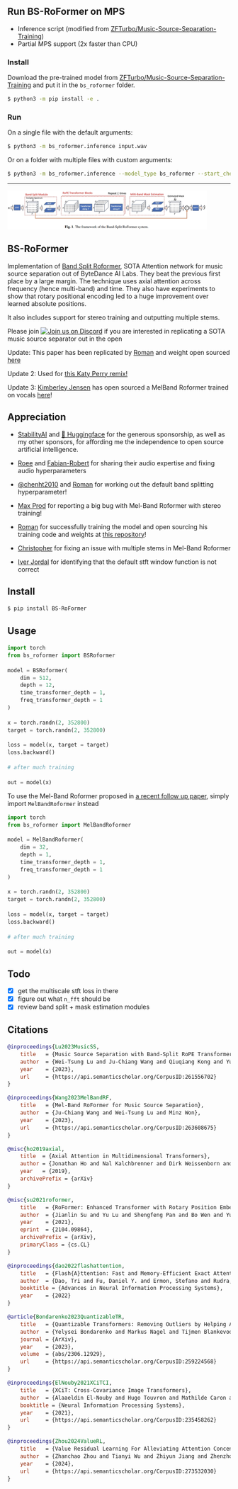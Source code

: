 ## Run BS-RoFormer on MPS

- Inference script (modified from <a href="https://github.com/ZFTurbo/Music-Source-Separation-Training">ZFTurbo/Music-Source-Separation-Training</a>)
- Partial MPS support (2x faster than CPU)

### Install

Download the pre-trained model from <a href="https://github.com/ZFTurbo/Music-Source-Separation-Training/releases/tag/v1.0.12">ZFTurbo/Music-Source-Separation-Training</a> and put it in the `bs_roformer` folder.

```bash
$ python3 -m pip install -e .
```

### Run

On a single file with the default arguments:

```bash
$ python3 -m bs_roformer.inference input.wav
```

Or on a folder with multiple files with custom arguments:

```bash
$ python3 -m bs_roformer.inference --model_type bs_roformer --start_check_point bs_roformer/model_bs_roformer_ep_17_sdr_9.6568.ckpt --config_path bs_roformer/config_bs_roformer_384_8_2_485100.yaml --input_folder input --output_folder output
```

---

<img src="./bs-roformer.png" width="450px"></img>

## BS-RoFormer

Implementation of <a href="https://arxiv.org/abs/2309.02612">Band Split Roformer</a>, SOTA Attention network for music source separation out of ByteDance AI Labs. They beat the previous first place by a large margin. The technique uses axial attention across frequency (hence multi-band) and time. They also have experiments to show that rotary positional encoding led to a huge improvement over learned absolute positions.

It also includes support for stereo training and outputting multiple stems.

Please join <a href="https://discord.gg/xBPBXfcFHd"><img alt="Join us on Discord" src="https://img.shields.io/discord/823813159592001537?color=5865F2&logo=discord&logoColor=white"></a> if you are interested in replicating a SOTA music source separator out in the open

Update: This paper has been replicated by <a href="https://github.com/ZFTurbo">Roman</a> and weight open sourced <a href="https://github.com/ZFTurbo/Music-Source-Separation-Training?tab=readme-ov-file#vocal-models">here</a>

Update 2: Used for <a href="https://www.youtube.com/watch?v=rboAdham380">this Katy Perry remix!</a>

Update 3: <a href="https://github.com/KimberleyJensen">Kimberley Jensen</a> has open sourced a MelBand Roformer trained on vocals <a href="https://github.com/KimberleyJensen/Mel-Band-Roformer-Vocal-Model">here</a>!

## Appreciation

- <a href="https://stability.ai/">StabilityAI</a> and <a href="https://huggingface.co/">🤗 Huggingface</a> for the generous sponsorship, as well as my other sponsors, for affording me the independence to open source artificial intelligence.

- <a href="https://github.com/shenberg">Roee</a> and <a href="https://github.com/faroit">Fabian-Robert</a> for sharing their audio expertise and fixing audio hyperparameters

- <a href="https://github.com/chenht2010">@chenht2010</a> and <a href="https://github.com/ZFTurbo">Roman</a> for working out the default band splitting hyperparameter!

- <a href="https://github.com/dorpxam">Max Prod</a> for reporting a big bug with Mel-Band Roformer with stereo training!

- <a href="https://github.com/ZFTurbo">Roman</a> for successfully training the model and open sourcing his training code and weights at <a href="https://github.com/ZFTurbo/Music-Source-Separation-Training">this repository</a>!

- <a href="https://github.com/crlandsc">Christopher</a> for fixing an issue with multiple stems in Mel-Band Roformer

- <a href="https://github.com/iver56">Iver Jordal</a> for identifying that the default stft window function is not correct

## Install

```bash
$ pip install BS-RoFormer
```

## Usage

```python
import torch
from bs_roformer import BSRoformer

model = BSRoformer(
    dim = 512,
    depth = 12,
    time_transformer_depth = 1,
    freq_transformer_depth = 1
)

x = torch.randn(2, 352800)
target = torch.randn(2, 352800)

loss = model(x, target = target)
loss.backward()

# after much training

out = model(x)
```

To use the Mel-Band Roformer proposed in <a href="https://arxiv.org/abs/2310.01809">a recent follow up paper</a>, simply import `MelBandRoformer` instead

```python
import torch
from bs_roformer import MelBandRoformer

model = MelBandRoformer(
    dim = 32,
    depth = 1,
    time_transformer_depth = 1,
    freq_transformer_depth = 1
)

x = torch.randn(2, 352800)
target = torch.randn(2, 352800)

loss = model(x, target = target)
loss.backward()

# after much training

out = model(x)
```

## Todo

- [x] get the multiscale stft loss in there
- [x] figure out what `n_fft` should be
- [x] review band split + mask estimation modules

## Citations

```bibtex
@inproceedings{Lu2023MusicSS,
    title   = {Music Source Separation with Band-Split RoPE Transformer},
    author  = {Wei-Tsung Lu and Ju-Chiang Wang and Qiuqiang Kong and Yun-Ning Hung},
    year    = {2023},
    url     = {https://api.semanticscholar.org/CorpusID:261556702}
}
```

```bibtex
@inproceedings{Wang2023MelBandRF,
    title   = {Mel-Band RoFormer for Music Source Separation},
    author  = {Ju-Chiang Wang and Wei-Tsung Lu and Minz Won},
    year    = {2023},
    url     = {https://api.semanticscholar.org/CorpusID:263608675}
}
```

```bibtex
@misc{ho2019axial,
    title  = {Axial Attention in Multidimensional Transformers},
    author = {Jonathan Ho and Nal Kalchbrenner and Dirk Weissenborn and Tim Salimans},
    year   = {2019},
    archivePrefix = {arXiv}
}
```

```bibtex
@misc{su2021roformer,
    title   = {RoFormer: Enhanced Transformer with Rotary Position Embedding},
    author  = {Jianlin Su and Yu Lu and Shengfeng Pan and Bo Wen and Yunfeng Liu},
    year    = {2021},
    eprint  = {2104.09864},
    archivePrefix = {arXiv},
    primaryClass = {cs.CL}
}
```

```bibtex
@inproceedings{dao2022flashattention,
    title   = {Flash{A}ttention: Fast and Memory-Efficient Exact Attention with {IO}-Awareness},
    author  = {Dao, Tri and Fu, Daniel Y. and Ermon, Stefano and Rudra, Atri and R{\'e}, Christopher},
    booktitle = {Advances in Neural Information Processing Systems},
    year    = {2022}
}
```

```bibtex
@article{Bondarenko2023QuantizableTR,
    title   = {Quantizable Transformers: Removing Outliers by Helping Attention Heads Do Nothing},
    author  = {Yelysei Bondarenko and Markus Nagel and Tijmen Blankevoort},
    journal = {ArXiv},
    year    = {2023},
    volume  = {abs/2306.12929},
    url     = {https://api.semanticscholar.org/CorpusID:259224568}
}
```

```bibtex
@inproceedings{ElNouby2021XCiTCI,
    title   = {XCiT: Cross-Covariance Image Transformers},
    author  = {Alaaeldin El-Nouby and Hugo Touvron and Mathilde Caron and Piotr Bojanowski and Matthijs Douze and Armand Joulin and Ivan Laptev and Natalia Neverova and Gabriel Synnaeve and Jakob Verbeek and Herv{\'e} J{\'e}gou},
    booktitle = {Neural Information Processing Systems},
    year    = {2021},
    url     = {https://api.semanticscholar.org/CorpusID:235458262}
}
```

```bibtex
@inproceedings{Zhou2024ValueRL,
    title   = {Value Residual Learning For Alleviating Attention Concentration In Transformers},
    author  = {Zhanchao Zhou and Tianyi Wu and Zhiyun Jiang and Zhenzhong Lan},
    year    = {2024},
    url     = {https://api.semanticscholar.org/CorpusID:273532030}
}
```
